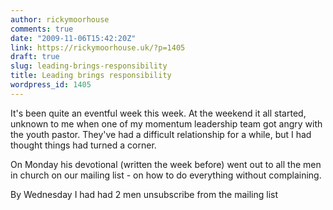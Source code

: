 ```yaml
---
author: rickymoorhouse
comments: true
date: "2009-11-06T15:42:20Z"
link: https://rickymoorhouse.uk/?p=1405
draft: true
slug: leading-brings-responsibility
title: Leading brings responsibility
wordpress_id: 1405
---
```


It's been quite an eventful week this week. At the weekend it all started, unknown to me when one of my momentum leadership team got angry with the youth pastor. They've had a difficult relationship for a while, but I had thought things had turned a corner.




On Monday his devotional (written the week before) went out to all the men in church on our mailing list - on how to do everything without complaining.




By Wednesday I had had 2 men unsubscribe from the mailing list
